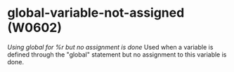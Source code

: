 # global-variable-not-assigned (W0602)
*Using global for %r but no assignment is done* Used when a variable is
defined through the \"global\" statement but no assignment to this
variable is done.

